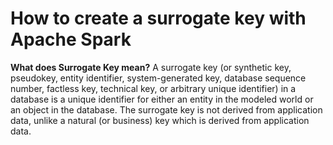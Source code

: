 # How to create a surrogate key with Apache Spark

 **What does  Surrogate Key  mean?**
 A surrogate key (or synthetic key, pseudokey, entity identifier, system-generated key, database sequence number, factless key, technical key, or arbitrary unique identifier) in a database is a unique identifier for either an entity in the modeled world or an object in the database. The surrogate key is not derived from application data, unlike a natural (or business) key which is derived from application data.
 
 
 
<!--stackedit_data:
eyJoaXN0b3J5IjpbLTE2MTAwNTc4MzcsLTU1ODkwODA3NywtMT
A0ODQ3NTk0NSwtMjA4ODc0NjYxMiwtNDUyODAyMDQ0LDEzNzA3
MDMyNDUsMjU2NjIwODQ0LDEwOTYxNTI2OSwtMzk3NzM3OTM1LD
IwMTY5MTExNzAsMTYxMDE4Nzc1NSwtNjE4NTc2NzM1LC0xODA1
NjA5MDQ3LC03NDczMDQ0MDUsLTE5NjUyMDY2MywtMTAzMzU3Nz
E3MCw5NTM3NzE5NTgsMzUwNjc5MzMxLDU4NzYxNjU3LDM2Mjkx
NTc3MV19
-->